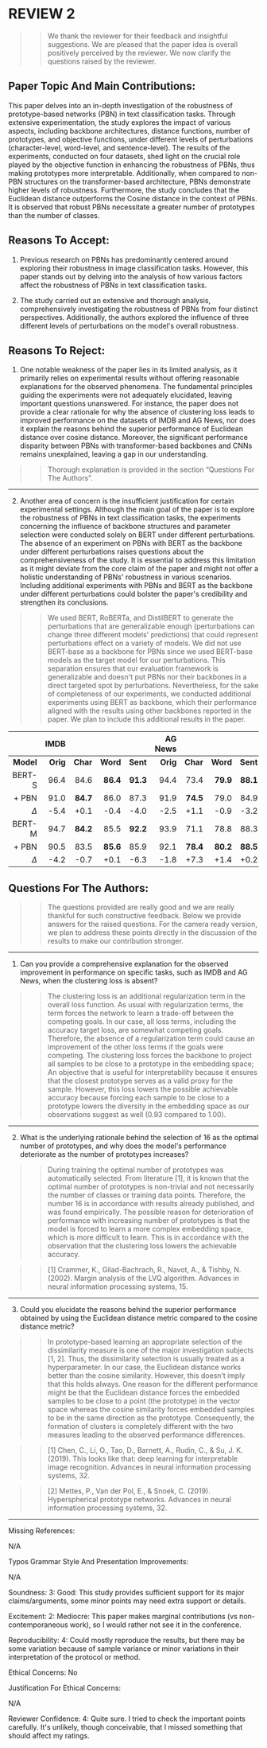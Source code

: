 # REVIEW 2

>>We thank the reviewer for their feedback and insightful suggestions. We are pleased that the paper idea is overall positively perceived by the reviewer. We now clarify the questions raised by the reviewer.

## Paper Topic And Main Contributions:

This paper delves into an in-depth investigation of the robustness of prototype-based networks (PBN) in text classification tasks. Through extensive experimentation, the study explores the impact of various aspects, including backbone architectures, distance functions, number of prototypes, and objective functions, under different levels of perturbations (character-level, word-level, and sentence-level). The results of the experiments, conducted on four datasets, shed light on the crucial role played by the objective function in enhancing the robustness of PBNs, thus making prototypes more interpretable. Additionally, when compared to non-PBN structures on the transformer-based architecture, PBNs demonstrate higher levels of robustness. Furthermore, the study concludes that the Euclidean distance outperforms the Cosine distance in the context of PBNs. It is observed that robust PBNs necessitate a greater number of prototypes than the number of classes.


## Reasons To Accept:
1. Previous research on PBNs has predominantly centered around exploring their robustness in image classification tasks. However, this paper stands out by delving into the analysis of how various factors affect the robustness of PBNs in text classification tasks.

2. The study carried out an extensive and thorough analysis, comprehensively investigating the robustness of PBNs from four distinct perspectives. Additionally, the authors explored the influence of three different levels of perturbations on the model's overall robustness.

## Reasons To Reject:
1. One notable weakness of the paper lies in its limited analysis, as it primarily relies on experimental results without offering reasonable explanations for the observed phenomena. The fundamental principles guiding the experiments were not adequately elucidated, leaving important questions unanswered. For instance, the paper does not provide a clear rationale for why the absence of clustering loss leads to improved performance on the datasets of IMDB and AG News, nor does it explain the reasons behind the superior performance of Euclidean distance over cosine distance. Moreover, the significant performance disparity between PBNs with transformer-based backbones and CNNs remains unexplained, leaving a gap in our understanding.


>>Thorough explanation is provided in the section “Questions For The Authors”.

--- 

2. Another area of concern is the insufficient justification for certain experimental settings. Although the main goal of the paper is to explore the robustness of PBNs in text classification tasks, the experiments concerning the influence of backbone structures and parameter selection were conducted solely on BERT under different perturbations. The absence of an experiment on PBNs with BERT as the backbone under different perturbations raises questions about the comprehensiveness of the study. It is essential to address this limitation as it might deviate from the core claim of the paper and might not offer a holistic understanding of PBNs' robustness in various scenarios. Including additional experiments with PBNs and BERT as the backbone under different perturbations could bolster the paper's credibility and strengthen its conclusions.

>>We used BERT, RoBERTa, and DistilBERT to generate the perturbations that are generalizable enough (perturbations can change three different models' predictions) that could represent perturbations effect on a variety of models. We did not use BERT-base as a backbone for PBNs since we used BERT-base models as the target model for our perturbations. This separation ensures that our evaluation framework is generalizable and doesn't put PBNs nor their backbones in a direct targeted spot by perturbations. Nevertheless, for the sake of completeness of our experiments, we conducted additional experiments using BERT as backbone, which their performance aligned with the results using other backbones reported in the paper. We plan to include this additional results in the paper.

|           |     IMDB |          |          |          |  AG News |          |          |          |  DBPedia |          |          |          |    SST-2 |          |
|----------:|---------:|---------:|---------:|---------:|---------:|---------:|---------:|---------:|---------:|---------:|---------:|---------:|---------:|---------:|
| **Model** | **Orig** | **Char** | **Word** | **Sent** | **Orig** | **Char** | **Word** | **Sent** | **Orig** | **Char** | **Word** | **Sent** | **Orig** |  **Adv** |
|    BERT-S |     96.4 |     84.6 | **86.4** | **91.3** |     94.4 |     73.4 | **79.9** | **88.1** |     97.9 |     58.8 |     57.9 | **97.8** |     84.7 |     40.7 |
|    \+ PBN |     91.0 | **84.7** |     86.0 |     87.3 |     91.9 | **74.5** |     79.0 |     84.9 |     98.9 | **67.4** | **73.5** |     97.0 |     76.2 | **44.0** |
|       *Δ* |     -5.4 |     +0.1 |     -0.4 |     -4.0 |     -2.5 |     +1.1 |     -0.9 |     -3.2 |     +1.0 |     +8.6 |    +15.6 |     -0.8 |     -8.5 |     +3.3 |
|    BERT-M |     94.7 | **84.2** |     85.5 | **92.2** |     93.9 |     71.1 |     78.8 |     88.3 |     98.4 |     66.2 |     60.5 | **98.0** |     83.9 |     40.9 |
|    \+ PBN |     90.5 |     83.5 | **85.6** |     85.9 |     92.1 | **78.4** | **80.2** | **88.5** |     96.5 | **69.0** | **75.5** |     97.4 |     77.8 | **46.3** |
|       *Δ* |     -4.2 |     -0.7 |     +0.1 |     -6.3 |     -1.8 |     +7.3 |     +1.4 |     +0.2 |     -1.9 |     +2.8 |    +15.0 |     -0.6 |     -6.1 |     +5.4 |



## Questions For The Authors:

>>The questions provided are really good and we are really thankful for such constructive feedback. Below we provide answers for the raised questions. For the camera ready version, we plan to address these points directly in the discussion of the results to make our contribution stronger.

---

1. Can you provide a comprehensive explanation for the observed improvement in performance on specific tasks, such as IMDB and AG News, when the clustering loss is absent?


>> The clustering loss is an additional regularization term in the overall loss function. As usual with regularization terms, the term forces the network to learn a trade-off between the competing goals. In our case, all loss terms, including the accuracy target loss, are somewhat competing goals. Therefore, the absence of a regularization term could cause an improvement of the other loss terms if the goals were competing. The clustering loss forces the backbone to project all samples to be close to a prototype in the embedding space; An objective that is useful for interpretability because it ensures that the closest prototype serves as a valid proxy for the sample. However, this loss lowers the possible achievable accuracy because forcing each sample to be close to a prototype lowers the diversity in the embedding space as our observations suggest as well (0.93 compared to 1.00).

---

2. What is the underlying rationale behind the selection of 16 as the optimal number of prototypes, and why does the model's performance deteriorate as the number of prototypes increases?

>>During training the optimal number of prototypes was automatically selected. From literature [1], it is known that the optimal number of prototypes is non-trivial and not necessarily the number of classes or training data points. Therefore, the number 16 is in accordance with results already published, and was found empirically. The possible reason for deterioration of performance with increasing number of prototypes is that the model is forced to learn a more complex embedding space, which is more difficult to learn. This is in accordance with the observation that the clustering loss lowers the achievable accuracy.

>>[1] Crammer, K., Gilad-Bachrach, R., Navot, A., & Tishby, N. (2002). Margin analysis of the LVQ algorithm. Advances in neural information processing systems, 15.

---

3. Could you elucidate the reasons behind the superior performance obtained by using the Euclidean distance metric compared to the cosine distance metric?

>>In prototype-based learning an appropriate selection of the dissimilarity measure is one of the major investigation subjects [1, 2]. Thus, the dissimilarity selection is usually treated as a hyperparameter. In our case, the Euclidean distance works better than the cosine similarity. However, this doesn’t imply that this holds always. One reason for the different performance might be that the Euclidean distance forces the embedded samples to be close to a point (the prototype) in the vector space whereas the cosine similarity forces embedded samples to be in the same direction as the prototype. Consequently, the formation of clusters is completely different with the two measures leading to the observed performance differences.

>>[1] Chen, C., Li, O., Tao, D., Barnett, A., Rudin, C., & Su, J. K. (2019). This looks like that: deep learning for interpretable image recognition. Advances in neural information processing systems, 32.

>>[2] Mettes, P., Van der Pol, E., & Snoek, C. (2019). Hyperspherical prototype networks. Advances in neural information processing systems, 32.

---

Missing References:

N/A

Typos Grammar Style And Presentation Improvements:

N/A

Soundness: 3: Good: This study provides sufficient support for its major claims/arguments, some minor points may need extra support or details.

Excitement: 2: Mediocre: This paper makes marginal contributions (vs non-contemporaneous work), so I would rather not see it in the conference.

Reproducibility: 4: Could mostly reproduce the results, but there may be some variation because of sample variance or minor variations in their interpretation of the protocol or method.

Ethical Concerns: No

Justification For Ethical Concerns:

N/A

Reviewer Confidence: 4: Quite sure. I tried to check the important points carefully. It's unlikely, though conceivable, that I missed something that should affect my ratings.
